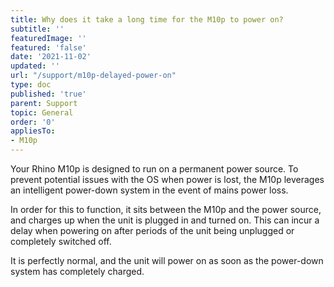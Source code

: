 ```yaml
---
title: Why does it take a long time for the M10p to power on?
subtitle: ''
featuredImage: ''
featured: 'false'
date: '2021-11-02'
updated: ''
url: "/support/m10p-delayed-power-on"
type: doc
published: 'true'
parent: Support
topic: General
order: '0'
appliesTo:
- M10p
---
```


Your Rhino M10p is designed to run on a permanent power source. To prevent potential issues with the OS when power is lost, the M10p leverages an intelligent power-down system in the event of mains power loss.

In order for this to function, it sits between the M10p and the power source, and charges up when the unit is plugged in and turned on. This can incur a delay when powering on after periods of the unit being unplugged or completely switched off.

It is perfectly normal, and the unit will power on as soon as the power-down system has completely charged.
